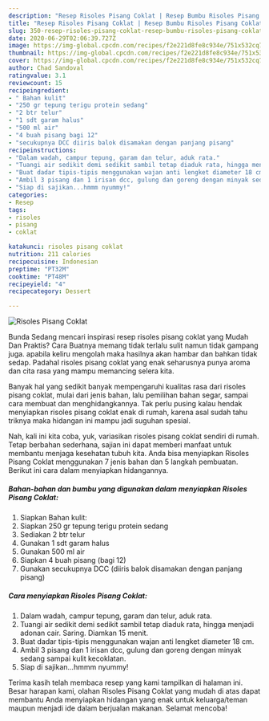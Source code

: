 ```yaml
---
description: "Resep Risoles Pisang Coklat | Resep Bumbu Risoles Pisang Coklat Yang Enak Dan Lezat"
title: "Resep Risoles Pisang Coklat | Resep Bumbu Risoles Pisang Coklat Yang Enak Dan Lezat"
slug: 350-resep-risoles-pisang-coklat-resep-bumbu-risoles-pisang-coklat-yang-enak-dan-lezat
date: 2020-06-29T02:06:39.727Z
image: https://img-global.cpcdn.com/recipes/f2e221d8fe8c934e/751x532cq70/risoles-pisang-coklat-foto-resep-utama.jpg
thumbnail: https://img-global.cpcdn.com/recipes/f2e221d8fe8c934e/751x532cq70/risoles-pisang-coklat-foto-resep-utama.jpg
cover: https://img-global.cpcdn.com/recipes/f2e221d8fe8c934e/751x532cq70/risoles-pisang-coklat-foto-resep-utama.jpg
author: Chad Sandoval
ratingvalue: 3.1
reviewcount: 15
recipeingredient:
- " Bahan kulit"
- "250 gr tepung terigu protein sedang"
- "2 btr telur"
- "1 sdt garam halus"
- "500 ml air"
- "4 buah pisang bagi 12"
- "secukupnya DCC diiris balok disamakan dengan panjang pisang"
recipeinstructions:
- "Dalam wadah, campur tepung, garam dan telur, aduk rata."
- "Tuangi air sedikit demi sedikit sambil tetap diaduk rata, hingga menjadi adonan cair. Saring. Diamkan 15 menit."
- "Buat dadar tipis-tipis menggunakan wajan anti lengket diameter 18 cm."
- "Ambil 3 pisang dan 1 irisan dcc, gulung dan goreng dengan minyak sedang sampai kulit kecoklatan."
- "Siap di sajikan...hmmm nyummy!"
categories:
- Resep
tags:
- risoles
- pisang
- coklat

katakunci: risoles pisang coklat 
nutrition: 211 calories
recipecuisine: Indonesian
preptime: "PT32M"
cooktime: "PT48M"
recipeyield: "4"
recipecategory: Dessert

---
```



![Risoles Pisang Coklat](https://img-global.cpcdn.com/recipes/f2e221d8fe8c934e/751x532cq70/risoles-pisang-coklat-foto-resep-utama.jpg)

Bunda Sedang mencari inspirasi resep risoles pisang coklat yang Mudah Dan Praktis? Cara Buatnya memang tidak terlalu sulit namun tidak gampang juga. apabila keliru mengolah maka hasilnya akan hambar dan bahkan tidak sedap. Padahal risoles pisang coklat yang enak seharusnya punya aroma dan cita rasa yang mampu memancing selera kita.

Banyak hal yang sedikit banyak mempengaruhi kualitas rasa dari risoles pisang coklat, mulai dari jenis bahan, lalu pemilihan bahan segar, sampai cara membuat dan menghidangkannya. Tak perlu pusing kalau hendak menyiapkan risoles pisang coklat enak di rumah, karena asal sudah tahu triknya maka hidangan ini mampu jadi suguhan spesial.




Nah, kali ini kita coba, yuk, variasikan risoles pisang coklat sendiri di rumah. Tetap berbahan sederhana, sajian ini dapat memberi manfaat untuk membantu menjaga kesehatan tubuh kita. Anda bisa menyiapkan Risoles Pisang Coklat menggunakan 7 jenis bahan dan 5 langkah pembuatan. Berikut ini cara dalam menyiapkan hidangannya.

<!--inarticleads1-->

##### Bahan-bahan dan bumbu yang digunakan dalam menyiapkan Risoles Pisang Coklat:

1. Siapkan  Bahan kulit:
1. Siapkan 250 gr tepung terigu protein sedang
1. Sediakan 2 btr telur
1. Gunakan 1 sdt garam halus
1. Gunakan 500 ml air
1. Siapkan 4 buah pisang (bagi 12)
1. Gunakan secukupnya DCC (diiris balok disamakan dengan panjang pisang)




<!--inarticleads2-->

##### Cara menyiapkan Risoles Pisang Coklat:

1. Dalam wadah, campur tepung, garam dan telur, aduk rata.
1. Tuangi air sedikit demi sedikit sambil tetap diaduk rata, hingga menjadi adonan cair. Saring. Diamkan 15 menit.
1. Buat dadar tipis-tipis menggunakan wajan anti lengket diameter 18 cm.
1. Ambil 3 pisang dan 1 irisan dcc, gulung dan goreng dengan minyak sedang sampai kulit kecoklatan.
1. Siap di sajikan...hmmm nyummy!




Terima kasih telah membaca resep yang kami tampilkan di halaman ini. Besar harapan kami, olahan Risoles Pisang Coklat yang mudah di atas dapat membantu Anda menyiapkan hidangan yang enak untuk keluarga/teman maupun menjadi ide dalam berjualan makanan. Selamat mencoba!
